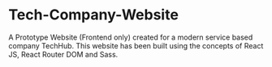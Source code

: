 # Tech-Company-Website
A Prototype Website (Frontend only) created for a modern service based company TechHub. This website has been built using the concepts of React JS, React Router DOM and Sass.

